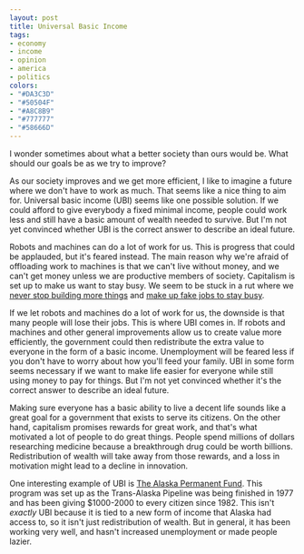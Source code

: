 ```yaml
---
layout: post
title: Universal Basic Income
tags:
- economy
- income
- opinion
- america
- politics
colors:
- "#DA3C3D"
- "#50504F"
- "#A8C8B9"
- "#777777"
- "#58666D"
---
```


I wonder sometimes about what a better society than ours would be. What should our goals be as we try to improve? 

As our society improves and we get more efficient, I like to imagine a future where we don't have to work as much. That seems like a nice thing to aim for. Universal basic income (UBI) seems like one possible solution. If we could afford to give everybody a fixed minimal income, people could work less and still have a basic amount of wealth needed to survive. But I'm not yet convinced whether UBI is the correct answer to describe an ideal future. 

<!-- more -->

Robots and machines can do a lot of work for us. This is progress that could be applauded, but it's feared instead. The main reason why we're afraid of offloading work to machines is that we can't live without money, and we can't get money unless we are productive members of society. Capitalism is set up to make us want to stay busy. We seem to be stuck in a rut where we [never stop building more things](https://www.youtube.com/watch?v=A4-3TKy2A28) and [make up fake jobs to stay busy](https://strikemag.org/bullshit-jobs/).

If we let robots and machines do a lot of work for us, the downside is that many people will lose their jobs. This is where UBI comes in. If robots and machines and other general improvements allow us to create value more efficiently, the government could then redistribute the extra value to everyone in the form of a basic income.  Unemployment will be feared less if you don't have to worry about how you'll feed your family. UBI in some form seems necessary if we want to make life easier for everyone while still using money to pay for things. But I'm not yet convinced whether it's the correct answer to describe an ideal future. 

Making sure everyone has a basic ability to live a decent life sounds like a great goal for a government that exists to serve its citizens. On the other hand, capitalism promises rewards for great work, and that's what motivated a lot of people to do great things. People spend millions of dollars researching medicine because a breakthrough drug could be worth billions. Redistribution of wealth will take away from those rewards, and a loss in motivation might lead to a decline in innovation. 

One interesting example of UBI is [The Alaska Permanent Fund](https://www.businessinsider.com/alaska-universal-basic-income-employment-2018-10). This program was set up as the Trans-Alaska Pipeline was being finished in 1977 and has been giving $1000-2000 to every citizen since 1982. This isn't *exactly* UBI because it is tied to a new form of income that Alaska had access to, so it isn't just redistribution of wealth. But in general, it has been working very well, and hasn't increased unemployment or made people lazier.
